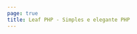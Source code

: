 ```yaml
---
page: true
title: Leaf PHP - Simples e elegante PHP
---
```


<script setup>
import Home from '/@theme/components/Home.vue'
</script>

<Home />
